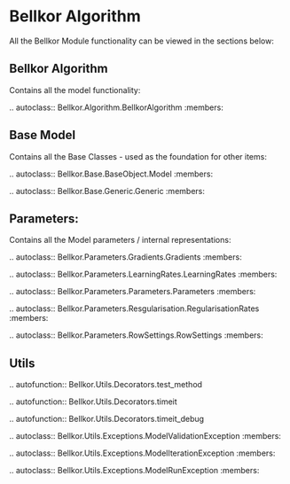 Bellkor Algorithm
=================

All the Bellkor Module functionality can be viewed in the sections below:

Bellkor Algorithm
-----------------

Contains all the model functionality:

.. autoclass:: Bellkor.Algorithm.BellkorAlgorithm
    :members:

Base Model
----------

Contains all the Base Classes - used as the foundation for other items:

.. autoclass:: Bellkor.Base.BaseObject.Model
    :members:
    
.. autoclass:: Bellkor.Base.Generic.Generic
    :members:

Parameters:
-----------

Contains all the Model parameters / internal representations:

.. autoclass:: Bellkor.Parameters.Gradients.Gradients
    :members:
    
.. autoclass:: Bellkor.Parameters.LearningRates.LearningRates
    :members:
    
.. autoclass:: Bellkor.Parameters.Parameters.Parameters
    :members:
    
.. autoclass:: Bellkor.Parameters.Resgularisation.RegularisationRates
    :members:
    
.. autoclass:: Bellkor.Parameters.RowSettings.RowSettings
    :members:

Utils
-----

.. autofunction:: Bellkor.Utils.Decorators.test_method

.. autofunction:: Bellkor.Utils.Decorators.timeit

.. autofunction:: Bellkor.Utils.Decorators.timeit_debug

.. autoclass:: Bellkor.Utils.Exceptions.ModelValidationException
    :members:
    
.. autoclass:: Bellkor.Utils.Exceptions.ModelIterationException
    :members:
    
.. autoclass:: Bellkor.Utils.Exceptions.ModelRunException
    :members:
